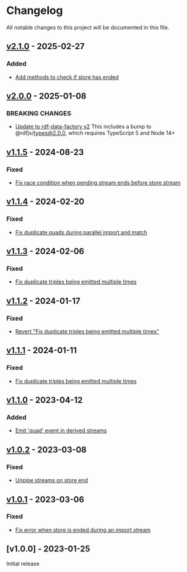 # Changelog
All notable changes to this project will be documented in this file.

<a name="v2.1.0"></a>
## [v2.1.0](https://github.com/comunica/rdf-streaming-store.js/compare/v2.0.0...v2.1.0) - 2025-02-27

### Added
* [Add methods to check if store has ended](https://github.com/comunica/rdf-streaming-store.js/commit/8ad2927c15dcb03ac8683c215c239236589972d7)

<a name="v2.0.0"></a>
## [v2.0.0](https://github.com/comunica/rdf-streaming-store.js/compare/v1.1.5...v2.0.0) - 2025-01-08

### BREAKING CHANGES
* [Update to rdf-data-factory v2](https://github.com/comunica/rdf-streaming-store.js/commit/332f393e3cce430d269cbb0183a2b89b8b9fdc76)
    This includes a bump to @rdfjs/types@2.0.0, which requires TypeScript 5 and Node 14+

<a name="v1.1.5"></a>
## [v1.1.5](https://github.com/comunica/rdf-streaming-store.js/compare/v1.1.4...v1.1.5) - 2024-08-23

### Fixed
* [Fix race condition when pending stream ends before store stream](https://github.com/comunica/rdf-streaming-store.js/commit/de73725d0d294f247ae02bcd078e01cb2d458648)

<a name="v1.1.4"></a>
## [v1.1.4](https://github.com/comunica/rdf-streaming-store.js/compare/v1.1.3...v1.1.4) - 2024-02-20

### Fixed
* [Fix duplicate quads during parallel import and match](https://github.com/comunica/rdf-streaming-store.js/commit/5c46be0ac4186c08234405cd2e08ba3dc57d9a2a)

<a name="v1.1.3"></a>
## [v1.1.3](https://github.com/comunica/rdf-streaming-store.js/compare/v1.1.2...v1.1.3) - 2024-02-06

### Fixed
* [Fix duplicate triples being emitted multiple times](https://github.com/comunica/rdf-streaming-store.js/commit/4d0d540389d021136095a671de90163cc9f0e0d5)

<a name="v1.1.2"></a>
## [v1.1.2](https://github.com/comunica/rdf-streaming-store.js/compare/v1.1.1...v1.1.2) - 2024-01-17

### Fixed
* [Revert "Fix duplicate triples being emitted multiple times"](https://github.com/comunica/rdf-streaming-store.js/commit/e64d113ab9d6833f4cf70b6a79305a6fb742d9b2)

<a name="v1.1.1"></a>
## [v1.1.1](https://github.com/comunica/rdf-streaming-store.js/compare/v1.1.0...v1.1.1) - 2024-01-11

### Fixed
* [Fix duplicate triples being emitted multiple times](https://github.com/comunica/rdf-streaming-store.js/commit/d11c8cea3fd930330f1f90796eb6491ba0c0c3dd)

<a name="v1.1.0"></a>
## [v1.1.0](https://github.com/comunica/rdf-streaming-store.js/compare/v1.0.2...v1.1.0) - 2023-04-12

### Added
* [Emit 'quad' event in derived streams](https://github.com/comunica/rdf-streaming-store.js/commit/e66f68c9f47eb832179ffe636bf3c026f8cf690f)

<a name="v1.0.2"></a>
## [v1.0.2](https://github.com/comunica/rdf-streaming-store.js/compare/v1.0.1...v1.0.2) - 2023-03-08

### Fixed
* [Unpipe streams on store end](https://github.com/comunica/rdf-streaming-store.js/commit/05677532e6b7066bbc0289d0f16e40418fc60dbf)

<a name="v1.0.1"></a>
## [v1.0.1](https://github.com/comunica/rdf-streaming-store.js/compare/v1.0.0...v1.0.1) - 2023-03-06

### Fixed
* [Fix error when store is ended during an import stream](https://github.com/comunica/rdf-streaming-store.js/commit/7cbb3f278a6b5b3f9030cda17d50071921b7da32)

<a name="v1.0.0"></a>
## [v1.0.0] - 2023-01-25

Initial release
